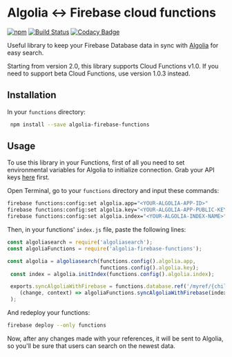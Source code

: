 # Algolia <-> Firebase cloud functions

[![npm](https://img.shields.io/npm/v/algolia-firebase-functions.svg)](https://www.npmjs.com/package/algolia-firebase-functions)
[![Build Status](https://travis-ci.org/fobo66/algolia-firebase-functions.svg?branch=master)](https://travis-ci.org/fobo66/algolia-firebase-functions)
[![Codacy Badge](https://api.codacy.com/project/badge/Grade/e0db542266204846b3a47018839453f4)](https://www.codacy.com/manual/fobo66/algolia-firebase-functions?utm_source=github.com&amp;utm_medium=referral&amp;utm_content=fobo66/algolia-firebase-functions&amp;utm_campaign=Badge_Grade)

Useful library to keep your Firebase Database data in sync with [Algolia](https://algolia.com) for easy search.

Starting from version 2.0, this library supports Cloud Functions v1.0. If you need to support beta Cloud Functions, use version 1.0.3 instead.

## Installation

In your `functions` directory:

``` bash
 npm install --save algolia-firebase-functions
```

## Usage

To use this library in your Functions, first of all you need to set environmental variables for Algolia to initialize connection. Grab your API keys [here](https://algolia.com/dashboard) first.

Open Terminal, go to your `functions` directory and input these commands:

``` bash
firebase functions:config:set algolia.app="<YOUR-ALGOLIA-APP-ID>"
firebase functions:config:set algolia.key="<YOUR-ALGOLIA-APP-PUBLIC-KEY>"
firebase functions:config:set algolia.index="<YOUR-ALGOLIA-INDEX-NAME>"
```

Then, in your functions' `index.js` file, paste the following lines:

``` js
const algoliasearch = require('algoliasearch');
const algoliaFunctions = require('algolia-firebase-functions');

const algolia = algoliasearch(functions.config().algolia.app,
                              functions.config().algolia.key);
 const index = algolia.initIndex(functions.config().algolia.index);

 exports.syncAlgoliaWithFirebase = functions.database.ref('/myref/{childRef}').onWrite(
    (change, context) => algoliaFunctions.syncAlgoliaWithFirebase(index, change);
 );
```

And redeploy your functions:

```bash
firebase deploy --only functions
```

Now, after any changes made with your references, it will be sent to Algolia, so you'll be sure that users can search on the newest data.
